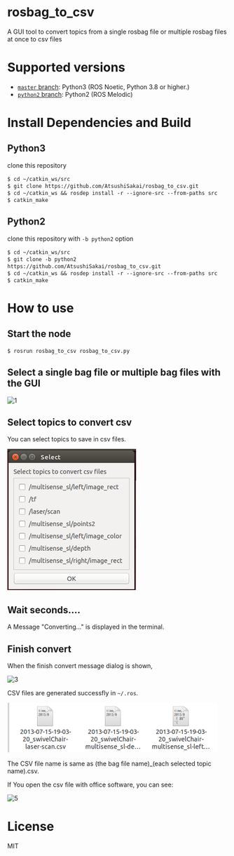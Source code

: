 # rosbag_to_csv

A GUI tool to convert topics from a single rosbag file or multiple rosbag files at once to csv files

# Supported versions

* [`master` branch](https://github.com/AtsushiSakai/rosbag_to_csv/tree/master): Python3 (ROS Noetic, Python 3.8 or higher.)
* [`python2` branch](https://github.com/AtsushiSakai/rosbag_to_csv/tree/python2): Python2 (ROS Melodic)

# Install Dependencies and Build

## Python3

clone this repository

```
$ cd ~/catkin_ws/src  
$ git clone https://github.com/AtsushiSakai/rosbag_to_csv.git  
$ cd ~/catkin_ws && rosdep install -r --ignore-src --from-paths src
$ catkin_make
```

## Python2

clone this repository with `-b python2` option

```
$ cd ~/catkin_ws/src  
$ git clone -b python2 https://github.com/AtsushiSakai/rosbag_to_csv.git  
$ cd ~/catkin_ws && rosdep install -r --ignore-src --from-paths src
$ catkin_make
```

# How to use

## Start the node
```
$ rosrun rosbag_to_csv rosbag_to_csv.py
```

## Select a single bag file or multiple bag files with the GUI

![1](https://github.com/AtsushiSakai/rosbag_to_csv/wiki/1.png)

## Select topics to convert csv

You can select topics to save in csv files.

![2](https://github.com/AtsushiSakai/rosbag_to_csv/blob/master/images/pic1.png)

## Wait seconds....

A Message "Converting..." is displayed in the terminal.

## Finish convert

When the finish convert message dialog is shown,

![3](https://github.com/AtsushiSakai/rosbag_filter_gui/wiki/4.png)

CSV files are generated successfly in `~/.ros`.

![4](https://github.com/AtsushiSakai/rosbag_to_csv/blob/master/images/pic2.png)


The CSV file name is same as (the bag file name)_(each selected topic name).csv.

If You open the csv file with office software, you can see:

![5](https://github.com/AtsushiSakai/rosbag_to_csv/wiki/3.png)


# License

MIT
